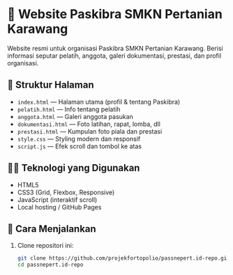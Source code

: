 # 🌟 Website Paskibra SMKN Pertanian Karawang

Website resmi untuk organisasi Paskibra SMKN Pertanian Karawang. Berisi informasi seputar pelatih, anggota, galeri dokumentasi, prestasi, dan profil organisasi.

## 📁 Struktur Halaman

- `index.html` — Halaman utama (profil & tentang Paskibra)
- `pelatih.html` — Info tentang pelatih
- `anggota.html` — Galeri anggota pasukan
- `dokumentasi.html` — Foto latihan, rapat, lomba, dll
- `prestasi.html` — Kumpulan foto piala dan prestasi
- `style.css` — Styling modern dan responsif
- `script.js` — Efek scroll dan tombol ke atas

## 🧑‍💻 Teknologi yang Digunakan

- HTML5
- CSS3 (Grid, Flexbox, Responsive)
- JavaScript (interaktif scroll)
- Local hosting / GitHub Pages

## 🚀 Cara Menjalankan

1. Clone repositori ini:
   ```bash
   git clone https://github.com/projekfortopolio/passnepert.id-repo.git
   cd passnepert.id-repo
